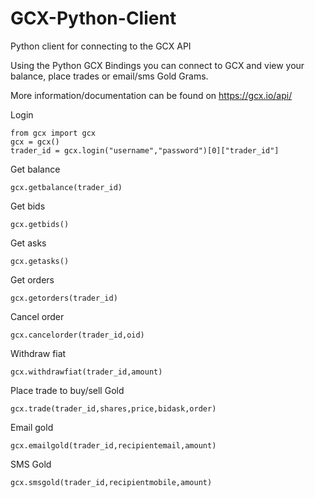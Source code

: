 # GCX-Python-Client
Python client for connecting to the GCX API 

Using the Python GCX Bindings you can connect to GCX and view your balance, place trades or email/sms Gold Grams.

More information/documentation can be found on https://gcx.io/api/


Login
```
from gcx import gcx
gcx = gcx()
trader_id = gcx.login("username","password")[0]["trader_id"]
```

Get balance
```
gcx.getbalance(trader_id)
```

Get bids
```
gcx.getbids()
```

Get asks
```
gcx.getasks()
```

Get orders
```
gcx.getorders(trader_id)
```

Cancel order
```
gcx.cancelorder(trader_id,oid)
```

Withdraw fiat
```
gcx.withdrawfiat(trader_id,amount)
```

Place trade to buy/sell Gold
```
gcx.trade(trader_id,shares,price,bidask,order)
```

Email gold
```
gcx.emailgold(trader_id,recipientemail,amount)
```
SMS Gold
```
gcx.smsgold(trader_id,recipientmobile,amount)
```



